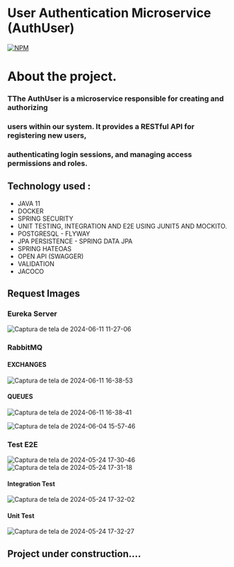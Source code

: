 # User Authentication Microservice (AuthUser)

[![NPM](https://img.shields.io/npm/l/react)](https://github.com/JoelMaciel/Product-Catalog/blob/readm/LICENCE)

# About the project.

### TThe AuthUser is a microservice responsible for creating and authorizing 
###  users within our system. It provides a RESTful API for registering new users,
### authenticating login sessions, and managing access permissions and roles.

## Technology used :
-  JAVA 11 
-  DOCKER
-  SPRING SECURITY
-  UNIT TESTING, INTEGRATION AND E2E USING JUNIT5 AND MOCKITO.
-  POSTGRESQL - FLYWAY
-  JPA PERSISTENCE - SPRING DATA JPA
-  SPRING HATEOAS
-  OPEN API (SWAGGER)
-  VALIDATION
-  JACOCO

## Request Images

### Eureka Server
![Captura de tela de 2024-06-11 11-27-06](https://github.com/JoelMaciel/ead_authuser_microservice/assets/77079093/953f3b67-2a0d-425e-a456-3c13572e81d2)


### RabbitMQ

#### EXCHANGES
![Captura de tela de 2024-06-11 16-38-53](https://github.com/JoelMaciel/ead_authuser_microservice/assets/77079093/d3c2215e-cc02-4eb8-9af1-7b1dfaca47cc)

#### QUEUES
![Captura de tela de 2024-06-11 16-38-41](https://github.com/JoelMaciel/ead_authuser_microservice/assets/77079093/3c03795c-99a9-446a-81de-693ad15e92b5)

![Captura de tela de 2024-06-04 15-57-46](https://github.com/JoelMaciel/ead_authuser_microservice/assets/77079093/ad506570-a783-49d4-ac30-0f36d7b7837f)


### Test E2E
![Captura de tela de 2024-05-24 17-30-46](https://github.com/JoelMaciel/ead_authuser/assets/77079093/bbed1d4f-faec-474c-9b78-e14c991a46ba)
![Captura de tela de 2024-05-24 17-31-18](https://github.com/JoelMaciel/ead_authuser/assets/77079093/435c5841-8869-46e1-8fa4-459d4967fd40)

#### Integration Test
![Captura de tela de 2024-05-24 17-32-02](https://github.com/JoelMaciel/ead_authuser/assets/77079093/bd20bd0e-3a8b-4042-9210-c4cf56825d58)

#### Unit Test
![Captura de tela de 2024-05-24 17-32-27](https://github.com/JoelMaciel/ead_authuser/assets/77079093/fc18308b-6287-44a1-9c12-6b5180001f7d)


## Project under construction....